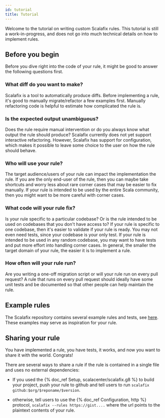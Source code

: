 ```yaml
---
id: tutorial
title: Tutorial
---
```


Welcome to the tutorial on writing custom Scalafix rules. This tutorial is still
a work-in-progress, and does not go into much technical details on how to
implement rules.

## Before you begin

Before you dive right into the code of your rule, it might be good to answer the
following questions first.

### What diff do you want to make?

Scalafix is a tool to automatically produce diffs. Before implementing a rule,
it's good to manually migrate/refactor a few examples first. Manually
refactoring code is helpful to estimate how complicated the rule is.

### Is the expected output unambiguous?

Does the rule require manual intervention or do you always know what output the
rule should produce? Scalafix currently does not yet support interactive
refactoring. However, Scalafix has support for configuration, which makes it
possible to leave some choice to the user on how the rule should behave.

### Who will use your rule?

The target audience/users of your rule can impact the implementation the rule.
If you are the only end-user of the rule, then you can maybe take shortcuts and
worry less about rare corner cases that may be easier to fix manually. If your
rule is intended to be used by the entire Scala community, then you might want
to be more careful with corner cases.

### What code will your rule fix?

Is your rule specific to a particular codebase? Or is the rule intended to be
used on codebases that you don't have access to? If your rule is specific to one
codebase, then it's easier to validate if your rule is ready. You may not even
need tests, since your codebase is your only test. If your rule is intended to
be used in any random codebase, you may want to have tests and put more effort
into handling corner cases. In general, the smaller the target domain of your
rule, the easier it is to implement a rule.

### How often will your rule run?

Are you writing a one-off migration script or will your rule run on every pull
request? A rule that runs on every pull request should ideally have some unit
tests and be documented so that other people can help maintain the rule.

## Example rules

The Scalafix repository contains several example rules and tests, see
[here](https://github.com/scalacenter/scalafix/tree/master/scalafix-core/shared/src/main/scala/scalafix/internal/rule).
These examples may serve as inspiration for your rule.

## Sharing your rule

You have implemented a rule, you have tests, it works, and now you want to share
it with the world. Congrats!

There are several ways to share a rule if the rule is contained in a single file
and uses no external dependencies:

- If you used the {% doc_ref Setup, scalacenter/scalafix.g8 %} to build your
  project, push your rule to github and tell users to run
  `scalafix github:$org/$reponame/$version`.

- otherwise, tell users to use the {% doc_ref Configuration, http %} protocol,
  `scalafix --rules https://gist....` where the url points to the plaintext
  contents of your rule.
